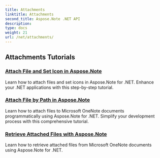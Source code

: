 ```yaml
---
title: Attachments
linktitle: Attachments
second_title: Aspose.Note .NET API
description: 
type: docs
weight: 21
url: /net/attachments/
---
```


## Attachments Tutorials
### [Attach File and Set Icon in Aspose.Note](./attach-file-set-icon/)
Learn how to attach files and set icons in Aspose.Note for .NET. Enhance your .NET applications with this step-by-step tutorial.
### [Attach File by Path in Aspose.Note](./attach-file-by-path/)
Learn how to attach files to Microsoft OneNote documents programmatically using Aspose.Note for .NET. Simplify your development process with this comprehensive tutorial.
### [Retrieve Attached Files with Aspose.Note](./retrieve-attached-files/)
Learn how to retrieve attached files from Microsoft OneNote documents using Aspose.Note for .NET.